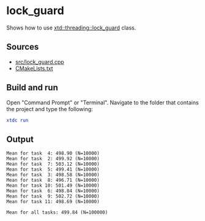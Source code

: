 # lock_guard

Shows how to use [xtd::threading::lock_guard](https://gammasoft71.github.io/xtd/reference_guides/latest/classxtd_1_1threading_1_1lock__guard.html) class.

## Sources

* [src/lock_guard.cpp](src/lock_guard.cpp)
* [CMakeLists.txt](CMakeLists.txt)

## Build and run

Open "Command Prompt" or "Terminal". Navigate to the folder that contains the project and type the following:

```cmake
xtdc run
```

## Output

```
Mean for task  4: 498.90 (N=10000)
Mean for task  2: 499.92 (N=10000)
Mean for task  7: 503.12 (N=10000)
Mean for task  5: 499.41 (N=10000)
Mean for task  3: 498.58 (N=10000)
Mean for task  8: 496.71 (N=10000)
Mean for task 10: 501.49 (N=10000)
Mean for task  6: 498.84 (N=10000)
Mean for task  9: 502.72 (N=10000)
Mean for task 11: 498.69 (N=10000)

Mean for all tasks: 499.84 (N=100000)
```
